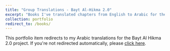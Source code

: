 ```yaml
---
title: "Group Translations - Bayt Al-Hikma 2.0"
excerpt: "Books I've translated chapters from English to Arabic for the Bayt Al Hikma 2.0 project by Ideas Beyond Borders-a leading initiative enriching Arabic content and promoting critical thinking by making key works accessible to millions across the Middle East.<br/><a href='/books/'><img src='/images/books/book-collection-thumbnail.jpg' width='500' height='300'></a>"
collection: portfolio
redirect_to: /books/
---
```


This portfolio item redirects to my Arabic translations for the Bayt Al Hikma 2.0 project. If you're not redirected automatically, please [click here](/books/).
